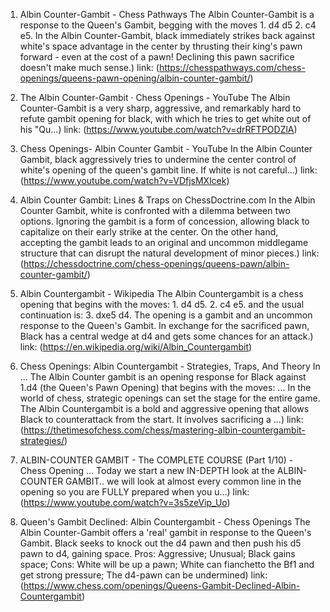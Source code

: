 ---
---
1. Albin Counter-Gambit - Chess Pathways
The Albin Counter-Gambit is a response to the Queen's Gambit, begging with the moves 1. d4 d5 2. c4 e5. In the Albin Counter-Gambit, black immediately strikes back against white's space advantage in the center by thrusting their king's pawn forward - even at the cost of a pawn! Declining this pawn sacrifice doesn't make much sense.)
link: (https://chesspathways.com/chess-openings/queens-pawn-opening/albin-counter-gambit/)


2. The Albin Counter-Gambit · Chess Openings - YouTube
The Albin Counter-Gambit is a very sharp, aggressive, and remarkably hard to refute gambit opening for black, with which he tries to get white out of his "Qu...)
link: (https://www.youtube.com/watch?v=drRFTPODZlA)


3. Chess Openings- Albin Counter Gambit - YouTube
In the Albin Counter Gambit, black aggressively tries to undermine the center control of white's opening of the queen's gambit line. If white is not careful...)
link: (https://www.youtube.com/watch?v=VDfjsMXlcek)


4. Albin Counter Gambit: Lines & Traps on ChessDoctrine.com
In the Albin Counter Gambit, white is confronted with a dilemma between two options. Ignoring the gambit is a form of concession, allowing black to capitalize on their early strike at the center. On the other hand, accepting the gambit leads to an original and uncommon middlegame structure that can disrupt the natural development of minor pieces.)
link: (https://chessdoctrine.com/chess-openings/queens-pawn/albin-counter-gambit/)


5. Albin Countergambit - Wikipedia
The Albin Countergambit is a chess opening that begins with the moves: 1. d4 d5. 2. c4 e5. and the usual continuation is: 3. dxe5 d4. The opening is a gambit and an uncommon response to the Queen's Gambit. In exchange for the sacrificed pawn, Black has a central wedge at d4 and gets some chances for an attack.)
link: (https://en.wikipedia.org/wiki/Albin_Countergambit)


6. Chess Openings: Albin Countergambit - Strategies, Traps, And Theory In ...
The Albin Counter gambit is an opening response for Black against 1.d4 (the Queen's Pawn Opening) that begins with the moves: ... In the world of chess, strategic openings can set the stage for the entire game. The Albin Countergambit is a bold and aggressive opening that allows Black to counterattack from the start. It involves sacrificing a ...)
link: (https://thetimesofchess.com/chess/mastering-albin-countergambit-strategies/)


7. ALBIN-COUNTER GAMBIT - The COMPLETE COURSE (Part 1/10) - Chess Opening ...
Today we start a new IN-DEPTH look at the ALBIN-COUNTER GAMBIT.. we will look at almost every common line in the opening so you are FULLY prepared when you u...)
link: (https://www.youtube.com/watch?v=3s5zeVip_Uo)


8. Queen's Gambit Declined: Albin Countergambit - Chess Openings
The Albin Counter-Gambit offers a 'real' gambit in response to the Queen's Gambit. Black seeks to knock out the d4 pawn and then push his d5 pawn to d4, gaining space. Pros: Aggressive; Unusual; Black gains space; Cons: White will be up a pawn; White can fianchetto the Bf1 and get strong pressure; The d4-pawn can be undermined)
link: (https://www.chess.com/openings/Queens-Gambit-Declined-Albin-Countergambit)


